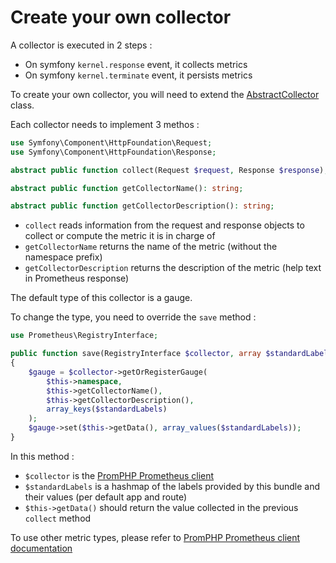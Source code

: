 # Create your own collector

A collector is executed in 2 steps :

* On symfony `kernel.response` event, it collects metrics
* On symfony `kernel.terminate` event, it persists metrics

To create your own collector, you will need to extend the 
[AbstractCollector](../../Monitoring/Collector/AbstractCollector.php) class.

Each collector needs to implement 3 methos :

```php
use Symfony\Component\HttpFoundation\Request;
use Symfony\Component\HttpFoundation\Response;

abstract public function collect(Request $request, Response $response);

abstract public function getCollectorName(): string;

abstract public function getCollectorDescription(): string;
```

* `collect` reads information from the request and response objects to collect or compute the metric it is in charge of
* `getCollectorName` returns the name of the metric (without the namespace prefix)
* `getCollectorDescription` returns the description of the metric (help text in Prometheus response)

The default type of this collector is a gauge.

To change the type, you need to override the `save` method :

```php
use Prometheus\RegistryInterface;

public function save(RegistryInterface $collector, array $standardLabels)
{
    $gauge = $collector->getOrRegisterGauge(
        $this->namespace,
        $this->getCollectorName(),
        $this->getCollectorDescription(),
        array_keys($standardLabels)
    );
    $gauge->set($this->getData(), array_values($standardLabels));
}
```

In this method :

* `$collector` is the [PromPHP Prometheus client](https://github.com/PromPHP/prometheus_client_php/blob/master/src/Prometheus/CollectorRegistry.php)
* `$standardLabels` is a hashmap of the labels provided by this bundle and their values (per default app and route)
* `$this->getData()` should return the value collected in the previous `collect` method

To use other metric types, please refer to [PromPHP Prometheus client documentation](https://github.com/PromPHP/prometheus_client_php/)
